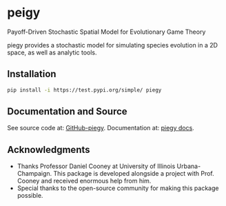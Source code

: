 # peigy
Payoff-Driven Stochastic Spatial Model for Evolutionary Game Theory

piegy provides a stochastic model for simulating species evolution in a 2D space, as well as analytic tools.

## Installation

```bash
pip install -i https://test.pypi.org/simple/ piegy
```

## Documentation and Source

See source code at: [GitHub-piegy](https://github.com/Chenning04/piegy.git). 
Documentation at: [piegy docs](https://piegy.readthedocs.io/en/). 


## Acknowledgments

- Thanks Professor Daniel Cooney at University of Illinois Urbana-Champaign. This package is developed alongside a project with Prof. Cooney and received enormous help from him.
- Special thanks to the open-source community for making this package possible.
